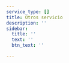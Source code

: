 ```yaml
---
service_type: []
title: Otros servicio
description: ''
sidebar:
  title: ''
  text: ''
  btn_text: ''

---
```

